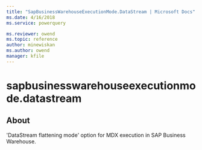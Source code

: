```yaml
---
title: "SapBusinessWarehouseExecutionMode.DataStream | Microsoft Docs"
ms.date: 4/16/2018
ms.service: powerquery

ms.reviewer: owend
ms.topic: reference
author: minewiskan
ms.author: owend
manager: kfile
---
```

# sapbusinesswarehouseexecutionmode.datastream

## About
'DataStream flattening mode' option for MDX execution in SAP Business Warehouse.